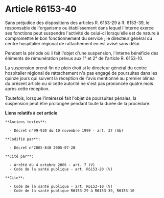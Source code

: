 # Article R6153-40

Sans préjudice des dispositions des articles R. 6153-29 à R. 6153-39, le responsable de l'organisme ou établissement dans
lequel l'interne exerce ses fonctions peut suspendre l'activité de celui-ci lorsqu'elle est de nature à compromettre le bon
fonctionnement du service ; le directeur général du centre hospitalier régional de rattachement en est avisé sans délai.

Pendant la période où il fait l'objet d'une suspension, l'interne bénéficie des éléments de rémunération prévus aux 1° et 2°
de l'article R. 6153-10.

La suspension prend fin de plein droit si le directeur général du centre hospitalier régional de rattachement n'a pas engagé
de poursuites dans les quinze jours qui suivent la réception de l'avis mentionné au premier alinéa du présent article ou si
cette autorité ne s'est pas prononcée quatre mois après cette réception.

Toutefois, lorsque l'intéressé fait l'objet de poursuites pénales, la suspension peut être prolongée pendant toute la durée
de la procédure.

**Liens relatifs à cet article**

	**Anciens textes**:

	  - Décret n°99-930 du 10 novembre 1999 - art. 37 (Ab)

	**Codifié par**:

	  - Décret n°2005-840 2005-07-20

	**Cité par**:

	  - Arrêté du 4 octobre 2006 - art. 7 (V)
	  - Code de la santé publique - art. R6153-20 (V)

	**Cite**:

	  - Code de la santé publique - art. R6153-10 (V)
	  - Code de la santé publique R6153-29 à R6153-39, R6153-10
